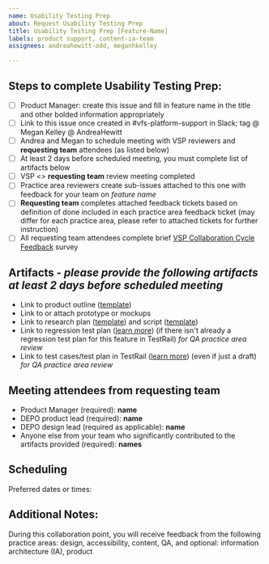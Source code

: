 ```yaml
---
name: Usability Testing Prep
about: Request Usability Testing Prep
title: Usability Testing Prep [Feature-Name]
labels: product support, content-ia-team
assignees: andreahewitt-odd, meganhkelley

---
```


## Steps to complete Usability Testing Prep: 
- [ ] Product Manager: create this issue and fill in feature name in the title and other bolded information appropriately
- [ ] Link to this issue once created in #vfs-platform-support in Slack; tag @ Megan Kelley @ AndreaHewitt
- [ ] Andrea and Megan to schedule meeting with VSP reviewers and **requesting team** attendees (as listed below)
- [ ] At least 2 days before scheduled meeting, you must complete list of artifacts below
- [ ] VSP <> **requesting team** review meeting completed
- [ ] Practice area reviewers create sub-issues attached to this one with feedback for your team on *feature name*
- [ ] **Requesting team** completes attached feedback tickets based on definition of done included in each practice area feedback ticket (may differ for each practice area, please refer to attached tickets for further instruction)
- [ ] All requesting team attendees complete brief [VSP Collaboration Cycle Feedback](https://adhoc.optimalworkshop.com/questions/20260uu8-0-0/questions/before) survey

## Artifacts - _please provide the following artifacts at least 2 days before scheduled meeting_
- Link to product outline ([template](https://github.com/department-of-veterans-affairs/va.gov-team/blob/master/platform/product-management/product-outline-template.md))
- Link to or attach prototype or mockups
- Link to research plan ([template](https://github.com/department-of-veterans-affairs/va.gov-team/blob/master/platform/research/research-plan-template.md)) and script ([template](https://github.com/department-of-veterans-affairs/va.gov-team/blob/master/platform/research/planning/conversation-guide-template.md))
- Link to regression test plan ([learn more](https://github.com/department-of-veterans-affairs/va.gov-team/blob/master/platform/quality-assurance/qa-artifacts.md#regression-test-plan)) (if there isn't already a regression test plan for this feature in TestRail) _for QA practice area review_
- Link to test cases/test plan in TestRail ([learn more](https://github.com/department-of-veterans-affairs/va.gov-team/blob/master/platform/quality-assurance/qa-artifacts.md#test-plan)) (even if just a draft) _for QA practice area review_

## Meeting attendees from **requesting team**
- Product Manager (required): **name**
- DEPO product lead (required): **name**
- DEPO design lead (required as applicable): **name**
- Anyone else from your team who significantly contributed to the artifacts provided (required): **names**

## Scheduling
Preferred dates or times: 

## Additional Notes: 
During this collaboration point, you will receive feedback from the following practice areas: design, accessibility, content, QA, and optional: information architecture (IA), product

